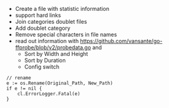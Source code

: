 
- Create a file with statistic information
- support hard links
- Join categories doublet files
- Add doublet category
- Remove special characters in file names
- read out information with https://github.com/vansante/go-ffprobe/blob/v2/probedata.go and
  - Sort by Width and Height
  - Sort by Duration
  - Config switch

```golang
// rename
e := os.Rename(Original_Path, New_Path)
if e != nil {
    cl.ErrorLogger.Fatal(e)
}
```


